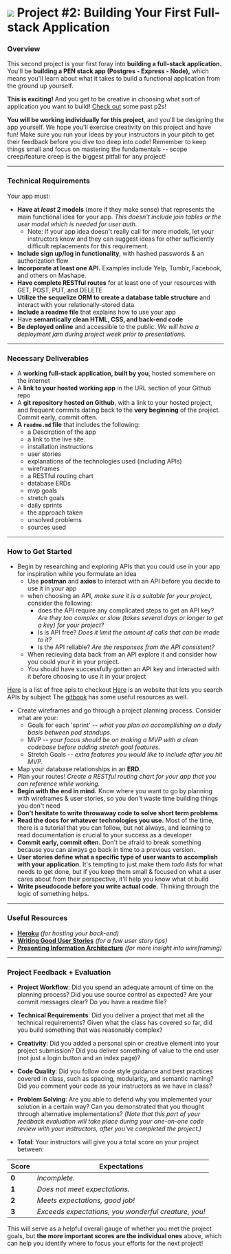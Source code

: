 # ![](https://ga-dash.s3.amazonaws.com/production/assets/logo-9f88ae6c9c3871690e33280fcf557f33.png) Project #2: Building Your First Full-stack Application

### Overview

This second project is your first foray into **building a full-stack application.** You'll be **building a PEN stack app (Postgres - Express - Node),** which means you'll learn about what it takes to build a functional application from the ground up yourself.

**This is exciting!** And you get to be creative in choosing what sort of application you want to build! [Check out](https://gawdiseattle.gitbook.io/wdi/11-projects/past-projects/project2) some past p2s!

**You will be working individually for this project**, and you'll be designing the app yourself. We hope you'll exercise creativity on this project and have fun! Make sure you run your ideas by your instructors in your pitch to get their feedback before you dive too deep into code! Remember to keep things small and focus on mastering the fundamentals -- scope creep/feature creep is the biggest pitfall for any project!

---

### Technical Requirements

Your app must:

* **Have at _least_ 2 models** (more if they make sense) that represents the main functional idea for your app. _This doesn't include join tables or the user model which is needed for user auth._
    * Note: If your app idea doesn't really call for more models, let your instructors know and they can suggest ideas for other sufficiently difficult replacements for this requirement.
* **Include sign up/log in functionality**, with hashed passwords & an authorization flow
* **Incorporate at least one API.** Examples include Yelp, Tumblr, Facebook, and others on Mashape.
* **Have complete RESTful routes** for at least one of your resources with GET, POST, PUT, and DELETE
* **Utilize the sequelize ORM to create a database table structure** and interact with your relationally-stored data
* **Include a readme file** that explains how to use your app
* Have **semantically clean HTML, CSS, and back-end code**
* **Be deployed online** and accessible to the public. _We will have a deployment jam during project week prior to presentations._

---

### Necessary Deliverables

* A **working full-stack application, built by you**, hosted somewhere on the internet
* A **link to your hosted working app** in the URL section of your Github repo
* A **git repository hosted on Github**, with a link to your hosted project,  and frequent commits dating back to the **very beginning** of the project. Commit early, commit often.
* **A ``readme.md`` file** that includes the following:
  * a Descirption of the app
  * a link to the live site.
  * installation instructions
  * user stories
  * explanations of the technologies used (including APIs)  
  * wireframes
  * a RESTful routing chart 
  * database ERDs
  * mvp goals
  * stretch goals
  * daily sprints
  * the approach taken
  * unsolved problems
  * sources used 

---

### How to Get Started

* Begin by researching and exploring APIs that you could use in your app for inspiration while you formulate an idea
  * Use **postman** and **axios** to interact with an API before you decide to use it in your app
  * when choosing an API, _make sure it is a suitable for your project,_ consider the following:
    * does the API require any complicated steps to get an API key? _Are they too complex or slow (takes several days or longer to get a key) for your project?_
    * Is is API free? _Does it limit the amount of calls that can be made to it?_
    * Is the API reliable? _Are the responses from the API consistent?_
  * When recieving data back from an API explore it and consider how you could your it in your project.
  * You should have successfully gotten an API key and interacted with it before choosing to use it in your project 

[Here](https://github.com/public-apis/public-apis) is a list of free apis to checkout
[Here](https://www.programmableweb.com/) is an website that lets you search APIs by subject
The [gitbook](https://gawdiseattle.gitbook.io/wdi/12-resources/apis) has some useful resources as well.

* Create wireframes and go through a project planning process. Consider what are your:
    * Goals for each 'sprint' -- _what you plan on accomplishing on a daily basis between pod standups._
    * MVP -- _your focus should be on making a MVP with a clean codebase before adding stretch goal features._
    * Stretch Goals -- _extra features you would like to include after you hit MVP._
* Map your database relationships in an **ERD**.
* Plan your routes! _Create a RESTful routing chart for your app that you can reference while working._ 
* **Begin with the end in mind.** Know where you want to go by planning with wireframes & user stories, so you don't waste time building things you don't need
* **Don't hesitate to write throwaway code to solve short term problems**
* **Read the docs for whatever technologies you use.** Most of the time, there is a tutorial that you can follow, but not always, and learning to read documentation is crucial to your success as a developer
* **Commit early, commit often.** Don't be afraid to break something because you can always go back in time to a previous version.
* **User stories define what a specific type of user wants to accomplish with your application**. It's tempting to just make them _todo lists_ for what needs to get done, but if you keep them small & focused on what a user cares about from their perspective, it'll help you know what ot build
* **Write pseudocode before you write actual code.** Thinking through the logic of something helps.

---

### Useful Resources

* **[Heroku](http://www.heroku.com)** _(for hosting your back-end)_
* **[Writing Good User Stories](http://www.mariaemerson.com/user-stories/)** _(for a few user story tips)_
* **[Presenting Information Architecture](http://webstyleguide.com/wsg3/3-information-architecture/4-presenting-information.html)** _(for more insight into wireframing)_

---

### Project Feedback + Evaluation

* __Project Workflow__: Did you spend an adequate amount of time on the planning process? Did you use source control as expected? Are your commit messages clear? Do you have a readme file?

* __Technical Requirements__: Did you deliver a project that met all the technical requirements? Given what the class has covered so far, did you build something that was reasonably complex?

* __Creativity__: Did you added a personal spin or creative element into your project submission? Did you deliver something of value to the end user (not just a login button and an index page)?

* __Code Quality__: Did you follow code style guidance and best practices covered in class, such as spacing, modularity, and semantic naming? Did you comment your code as your instructors as we have in class?

* __Problem Solving__: Are you able to defend why you implemented your solution in a certain way? Can you demonstrated that you thought through alternative implementations? _(Note that this part of your feedback evaluation will take place during your one-on-one code review with your instructors, after you've completed the project.)_

* __Total__: Your instructors will give you a total score on your project between:

| Score | Expectations |
| ----- | ------------ |
| **0** | _Incomplete._ |
| **1** | _Does not meet expectations._ |
| **2** | _Meets expectations, good job!_ |
| **3** | _Exceeds expectations, you wonderful creature, you!_ |

 This will serve as a helpful overall gauge of whether you met the project goals, but __the more important scores are the individual ones__ above, which can help you identify where to focus your efforts for the next project!

